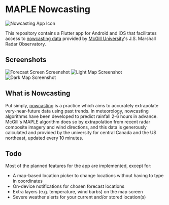 # MAPLE Nowcasting
![Nowcasting App Icon](https://github.com/the-salami/nowcasting/raw/master/assets/launcher/icon_android.png=128x128)

This repository contains a Flutter app for Android and iOS that facilitates access to [nowcasting data](https://radar.mcgill.ca/imagery/nowcasting.html) provided by [McGill University](https://mcgill.ca/)'s J.S. Marshall Radar Observatory.

## Screenshots
![Forecast Screen Screenshot](https://github.com/the-salami/nowcasting/raw/master/screenshots/forecast.png=256x512)
![Light Map Screenshot](https://github.com/the-salami/nowcasting/raw/master/screenshots/lightmap.png=288x512)
![Dark Map Screenshot](https://github.com/the-salami/nowcasting/raw/master/screenshots/darkmap.png=288x512)


## What is Nowcasting

Put simply, [nowcasting](https://en.wikipedia.org/wiki/Nowcasting_(meteorology)) is a practice which aims to accurately extrapolate very-near-future data using past trends. In meteorology, nowcasting algorithms have been developed to predict rainfall 2-6 hours in advance. McGill's MAPLE algorithm does so by extrapolation from recent radar composite imagery and wind directions, and this data is generously calculated and provided by the university for central Canada and the US northeast, updated every 10 minutes.

## Todo

Most of the planned features for the app are implemented, except for:

- A map-based location picker to change locations without having to type in coordinates
- On-device notifications for chosen forecast locations
- Extra layers (e.g. temperature, wind barbs) on the map screen
- Severe weather alerts for your current and/or stored location(s)
